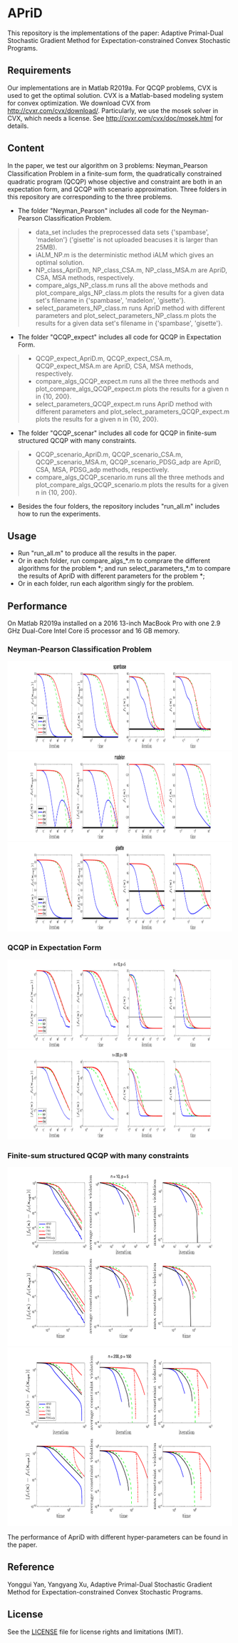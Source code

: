 # APriD

This repository is the implementations of the paper: Adaptive Primal-Dual Stochastic Gradient Method for Expectation-constrained Convex Stochastic Programs.

## Requirements
Our implementations are in Matlab R2019a. 
For QCQP problems, CVX is used to get the optimal solution. CVX is a Matlab-based modeling system for convex optimization. We download CVX from http://cvxr.com/cvx/download/. Particularly, we use the mosek solver in CVX, which needs a license. See http://cvxr.com/cvx/doc/mosek.html for details.

## Content 

In the paper, we test our algorithm on 3 problems: Neyman_Pearson Classiﬁcation Problem in a finite-sum form, the quadratically constrained quadratic program (QCQP) whose objective and constraint are both in an expectation form, and QCQP with scenario approximation. 
Three folders in this repository are corresponding to the three problems.

- The folder "Neyman_Pearson" includes all code for the Neyman-Pearson Classification Problem. 
> - data_set includes the preprocessed data sets {'spambase', 'madelon'} ('gisette' is not uploaded beacuses it is larger than 25MB). 
> - iALM_NP.m is the deterministic method iALM which gives an optimal  solution.
> - NP_class_ApriD.m, NP_class_CSA.m, NP_class_MSA.m  are ApriD, CSA, MSA methods, respectively.
> - compare_algs_NP_class.m runs all the above methods and plot_compare_algs_NP_class.m plots the results for a given data set's filename in {'spambase', 'madelon', 'gisette'}.
> - select_parameters_NP_class.m runs ApriD method with different parameters and plot_select_parameters_NP_class.m plots the results for a given data set's filename in {'spambase', 'gisette'}.

- The folder "QCQP_expect" includes all code for QCQP in Expectation Form.  
> - QCQP_expect_ApriD.m, QCQP_expect_CSA.m, QCQP_expect_MSA.m are ApriD, CSA, MSA methods, respectively.
> - compare_algs_QCQP_expect.m runs all the three methods and plot_compare_algs_QCQP_expect.m plots the results for a given n in {10, 200}.
> - select_parameters_QCQP_expect.m runs ApriD method with different parameters and plot_select_parameters_QCQP_expect.m plots the results for a given n in {10, 200}.

- The folder "QCQP_scenar" includes all code for QCQP in finite-sum structured QCQP with many constraints.  
> - QCQP_scenario_ApriD.m, QCQP_scenario_CSA.m, QCQP_scenario_MSA.m, QCQP_scenario_PDSG_adp are ApriD, CSA, MSA, PDSG_adp methods, respectively.
> - compare_algs_QCQP_scenario.m runs all the three methods and plot_compare_algs_QCQP_scenario.m plots the results for a given n in {10, 200}.


- Besides the four folders, the repository includes "run_all.m" includes how to run the experiments.

## Usage
- Run "run_all.m" to produce all the results in the paper. 
- Or in each folder, run compare_algs_\*.m to comprare the different algorithms for the problem \*; and run select_parameters_\*.m to compare the results of ApriD with different parameters for the problem \*;
- Or in each folder, run each algorithm singly for the problem.

## Performance
On Matlab R2019a installed on a 2016 13-inch MacBook Pro with one 2.9 GHz Dual-Core Intel Core i5 processor and 16 GB memory. 

### Neyman-Pearson Classification Problem

<img src="./Neyman_Pearson/spambase_ks_K_100000_alpha_10_10rho_10_gam_10_f1right_10prob7_1000eta_40.png"  width="800" height="200">
<img src="./Neyman_Pearson/madelon_ks_K_100000_alpha_10_10rho_10_gam_10_f1right_10prob6_1000eta_40.png"  width="800" height="200">
<img src="./Neyman_Pearson/gisette_ks_K_100000_alpha_10_10rho_10_gam_10_f1right_10prob6_1000eta_40.png"  width="800" height="200">

### QCQP in Expectation Form
<img src="./QCQP_expect/QCQP_exp_n_10_p_5_M_100000_N_100000_K_50000_alpha_10_rho_3_gam_10.png"  width="800" height="200">
<img src="./QCQP_expect/QCQP_exp_n_200_p_150_M_100000_N_100000_K_50000_alpha_10_rho_3_gam_10.png"  width="800" height="200">

### Finite-sum structured QCQP with many constraints
<img src="./QCQP_scenar/QCQP_scenario_n_10_p_5_M_10000_N_10000_K_50000_alpha_10_rho_3_gam_10.png"  width="600" height="400">
<img src="./QCQP_scenar/QCQP_scenario_n_200_p_150_M_10000_N_10000_K_50000_alpha_10_rho_3_gam_10.png"  width="600" height="400">
 
The performance of ApriD with different hyper-parameters can be found in the paper.

## Reference  
Yonggui Yan, Yangyang Xu, Adaptive Primal-Dual Stochastic Gradient Method for Expectation-constrained Convex Stochastic Programs.

## License
See the [LICENSE](https://github.com/RPI-OPT/APriD/blob/main/LICENSE.txt) file for license rights and limitations (MIT).
